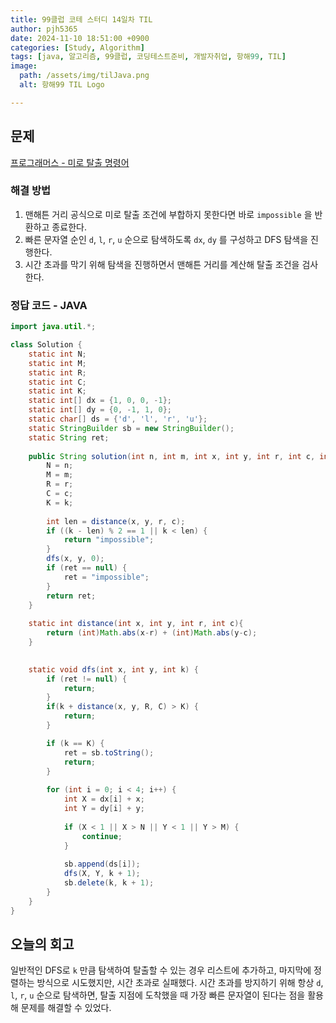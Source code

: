 ```yaml
---
title: 99클럽 코테 스터디 14일차 TIL
author: pjh5365
date: 2024-11-10 18:51:00 +0900
categories: [Study, Algorithm]
tags: [java, 알고리즘, 99클럽, 코딩테스트준비, 개발자취업, 항해99, TIL]
image:
  path: /assets/img/tilJava.png
  alt: 항해99 TIL Logo

---
```


## 문제

[프로그래머스 - 미로 탈출 명령어](https://school.programmers.co.kr/learn/courses/30/lessons/150365)

### 해결 방법

1. 맨해튼 거리 공식으로 미로 탈출 조건에 부합하지 못한다면 바로 `impossible` 을 반환하고 종료한다.
1. 빠른 문자열 순인 `d`, `l`, `r`, `u` 순으로 탐색하도록 `dx`, `dy` 를 구성하고 DFS 탐색을 진행한다.
1. 시간 초과를 막기 위해 탐색을 진행하면서 맨해튼 거리를 계산해 탈출 조건을 검사한다.

### 정답 코드 - JAVA

```java
import java.util.*;

class Solution {
    static int N;
    static int M;
    static int R;
    static int C;
    static int K;
    static int[] dx = {1, 0, 0, -1};
    static int[] dy = {0, -1, 1, 0};
    static char[] ds = {'d', 'l', 'r', 'u'};
    static StringBuilder sb = new StringBuilder();
    static String ret;
    
    public String solution(int n, int m, int x, int y, int r, int c, int k) {
        N = n;
        M = m;
        R = r;
        C = c;
        K = k;
        
        int len = distance(x, y, r, c);
        if ((k - len) % 2 == 1 || k < len) {
            return "impossible";
        }
        dfs(x, y, 0);
        if (ret == null) {
            ret = "impossible";
        }
        return ret;
    }
    
    static int distance(int x, int y, int r, int c){
        return (int)Math.abs(x-r) + (int)Math.abs(y-c);
    }

    
    static void dfs(int x, int y, int k) {
        if (ret != null) {
            return;
        }
        if(k + distance(x, y, R, C) > K) {
            return;
        }

        if (k == K) {
            ret = sb.toString();
            return;
        }
        
        for (int i = 0; i < 4; i++) {
            int X = dx[i] + x;
            int Y = dy[i] + y;
            
            if (X < 1 || X > N || Y < 1 || Y > M) {
                continue;
            }
            
            sb.append(ds[i]);
            dfs(X, Y, k + 1);
            sb.delete(k, k + 1);
        }
    }
}
```

## 오늘의 회고

일반적인 DFS로 `k` 만큼 탐색하여 탈출할 수 있는 경우 리스트에 추가하고, 마지막에 정렬하는 방식으로 시도했지만, 시간 초과로 실패했다. 시간 초과를 방지하기 위해 항상  `d`, `l`, `r`, `u`  순으로 탐색하면, 탈출 지점에 도착했을 때 가장 빠른 문자열이 된다는 점을 활용해 문제를 해결할 수 있었다.
